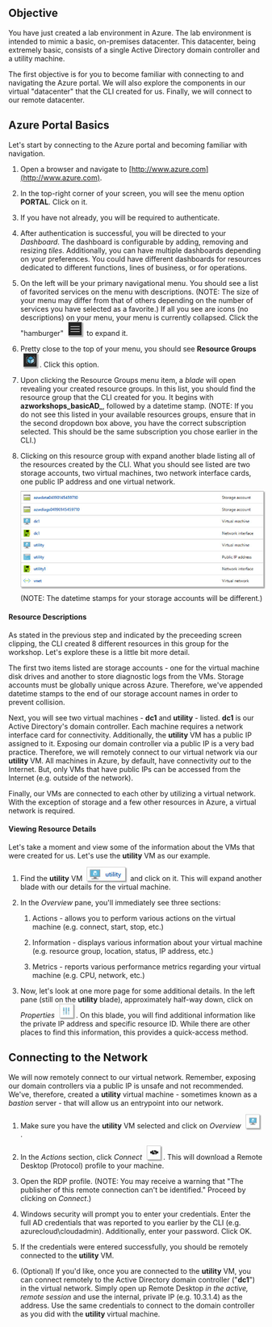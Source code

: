 ## Objective
You have just created a lab environment in Azure.  The lab environment is intended to mimic a basic, on-premises datacenter.  This datacenter, being extremely basic, consists of a single Active Directory domain controller and a utility machine.

The first objective is for you to become familiar with connecting to and navigating the Azure portal.  We will also explore the components in our virtual "datacenter" that the CLI created for us.  Finally, we will connect to our remote datacenter.

## Azure Portal Basics
Let's start by connecting to the Azure portal and becoming familiar with navigation.

  1. Open a browser and navigate to [http://www.azure.com](http://www.azure.com).

  2. In the top-right corner of your screen, you will see the menu option **PORTAL**. Click on it.
  
  3. If you have not already, you will be required to authenticate.
  
  4. After authentication is successful, you will be directed to your _Dashboard_. The dashboard is configurable by adding, removing and resizing _tiles_.  Additionally, you can have multiple dashboards depending on your preferences.  You could have different dashboards for resources dedicated to different functions, lines of business, or for operations.

  5. On the left will be your primary navigational menu. You should see a list of favorited services on the menu with descriptions.  (NOTE: The size of your menu may differ from that of others depending on the number of services you have selected as a favorite.) If all you see are icons (no descriptions) on your menu, your menu is currently collapsed.  Click the "hamburger" <img src="../images/hamburger.jpg" style="display: inline; margin:0px 5px;box-shadow: 2px 2px 2px #999;border:1px solid #ccc;"/> to expand it. 

  6. Pretty close to the top of your menu, you should see **Resource Groups** <img src="../images/resource_groups_icon.jpg" style="display: inline; margin:0px 5px;box-shadow: 2px 2px 2px #999;border:1px solid #ccc;"/>. Click this option.

  7. Upon clicking the Resource Groups menu item, a _blade_ will open revealing your created resource groups. In this list, you should find the resource group that the CLI created for you.  It begins with **azworkshops_basicAD_**, followed by a datetime stamp. (NOTE: If you do not see this listed in your available resources groups, ensure that in the second dropdown box above, you have the correct subscription selected.  This should be the same subscription you chose earlier in the CLI.)

  8. Clicking on this resource group with expand another blade listing all of the resources created by the CLI.  What you should see listed are two storage accounts, two virtual machines, two network interface cards, one public IP address and one virtual network. <img src="../images/azworkshops_basicAD_resource_list.jpg" style="margin-top:10px;margin-bottom:10px;box-shadow: 2px 2px 2px #999;border:1px solid #ccc;" /> (NOTE: The datetime stamps for your storage accounts will be different.)

#### Resource Descriptions
As stated in the previous step and indicated by the preceeding screen clipping, the CLI created 8 different resources in this group for the workshop.  Let's explore these is a little bit more detail.

The first two items listed are storage accounts - one for the virtual machine disk drives and another to store diagnostic logs from the VMs. Storage accounts must be globally unique across Azure.  Therefore, we've appended datetime stamps to the end of our storage account names in order to prevent collision.

Next, you will see two virtual machines - **dc1** and **utility** - listed.  **dc1** is our Active Directory's domain controller. Each machine requires a network interface card for connectivity.  Additionally, the **utility** VM has a public IP assigned to it. Exposing our domain controller via a public IP is a very bad practice.  Therefore, we will remotely connect to our virtual network via our **utility** VM.  All machines in Azure, by default, have connectivity _out_ to the Internet.  But, only VMs that have public IPs can be accessed from the Internet (e.g. outside of the network).

Finally, our VMs are connected to each other by utilizing a virtual network. With the exception of storage and a few other resources in Azure, a virtual network is required.

#### Viewing Resource Details
Let's take a moment and view some of the information about the VMs that were created for us.  Let's use the **utility** VM as our example.

  1. Find the **utility** VM <img src="../images/utility_vm.jpg" style="display: inline; margin:0px 5px;box-shadow: 2px 2px 2px #999;border:1px solid #ccc;"/> and click on it.  This will expand another blade with our details for the virtual machine.

  2. In the _Overview_ pane, you'll immediately see three sections:

      1. Actions - allows you to perform various actions on the virtual machine (e.g. connect, start, stop, etc.)

      2. Information - displays various information about your virtual machine (e.g. resource group, location, status, IP address, etc.)

      3. Metrics - reports various performance metrics regarding your virtual machine (e.g. CPU, network, etc.)

  3. Now, let's look at one more page for some additional details. In the left pane (still on the **utility** blade), approximately half-way down, click on _Properties_ <img src="../images/properties_icon.jpg" style="display: inline; margin:0px 5px;box-shadow: 2px 2px 2px #999;border:1px solid #ccc;"/>.  On this blade, you will find additional information like the private IP address and specific resource ID.  While there are other places to find this information, this provides a quick-access method.

## Connecting to the Network
We will now remotely connect to our virtual network.  Remember, exposing our domain controllers via a public IP is unsafe and not recommended.  We've, therefore, created a **utility** virtual machine - sometimes known as a _bastion_ server - that will allow us an entrypoint into our network.

  1. Make sure you have the **utility** VM selected and click on _Overview_ <img src="../images/overview_icon.jpg" style="display: inline; margin:0px 5px;box-shadow: 2px 2px 2px #999;border:1px solid #ccc;"/>.

  2. In the _Actions_ section, click _Connect_ <img src="../images/connect_icon.jpg" style="display: inline; margin:0px 5px;box-shadow: 2px 2px 2px #999;border:1px solid #ccc;"/>. This will download a Remote Desktop (Protocol) profile to your machine.

  3. Open the RDP profile. (NOTE: You may receive a warning that "The publisher of this remote connection can't be identified." Proceed by clicking on _Connect_.)

  4. Windows security will prompt you to enter your credentials. Enter the full AD credentials that was reported to you earlier by the CLI (e.g. azurecloud\cloudadmin). Additionally, enter your password. Click OK.

  5. If the credentials were entered successfully, you should be remotely connected to the **utility** VM.

  6. (Optional) If you'd like, once you are connected to the **utility** VM, you can connect remotely to the Active Directory domain controller ("**dc1**") in the virtual network.  Simply open up Remote Desktop _in the active, remote session_ and use the internal, private IP (e.g. 10.3.1.4) as the address.  Use the same credentials to connect to the domain controller as you did with the **utility** virtual machine.